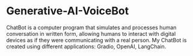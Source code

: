 # Generative-AI-VoiceBot
ChatBot is a computer program that simulates and processes human conversation in written form, allowing humans to interact with digital devices as if they were communicating with a real person.
My ChatBot is created using different applications: Gradio, OpenAI, LangChain.
